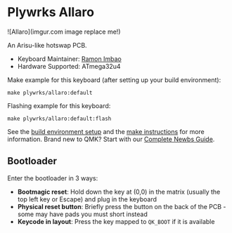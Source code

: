 # Plywrks Allaro

![Allaro](imgur.com image replace me!)

An Arisu-like hotswap PCB.

* Keyboard Maintainer: [Ramon Imbao](https://github.com/ramonimbao)
* Hardware Supported: ATmega32u4

Make example for this keyboard (after setting up your build environment):

    make plywrks/allaro:default

Flashing example for this keyboard:

    make plywrks/allaro:default:flash

See the [build environment setup](https://docs.qmk.fm/#/getting_started_build_tools) and the [make instructions](https://docs.qmk.fm/#/getting_started_make_guide) for more information. Brand new to QMK? Start with our [Complete Newbs Guide](https://docs.qmk.fm/#/newbs).

## Bootloader

Enter the bootloader in 3 ways:

* **Bootmagic reset**: Hold down the key at (0,0) in the matrix (usually the top left key or Escape) and plug in the keyboard
* **Physical reset button**: Briefly press the button on the back of the PCB - some may have pads you must short instead
* **Keycode in layout**: Press the key mapped to `QK_BOOT` if it is available
